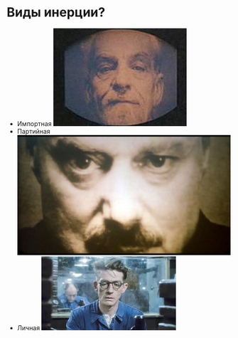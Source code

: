 # Виды инерции?

<ul class='grid grid-cols-[1fr_1fr_1fr]'>
  <li v-click>
    Импортная
    <img class='mt-1' src="/gold-stain.png" />
  </li>
  
  <li v-click>
    Партийная
    <img class='mt-1' src="/big-brother.png" />
  </li>

  <li v-click>
    Личная
    <img class='mt-1' src="/winston.png" />
  </li>
</ul>


<!-- 
- Импортная - пришла извне 
- Партийная - В компании уже выбрали. Будем использовать, что есть
- Личная - я делаю так уже 5 лет
 -->
